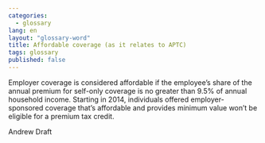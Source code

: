 ```yaml
---
categories: 
  - glossary
lang: en
layout: "glossary-word"
title: Affordable coverage (as it relates to APTC)
tags: glossary
published: false
---
```


Employer coverage is considered affordable if the employee’s share of the annual premium for self-only coverage is no greater than 9.5% of annual household income. Starting in 2014, individuals offered employer-sponsored coverage that’s affordable and provides minimum value won’t be eligible for a premium tax credit.


Andrew Draft
